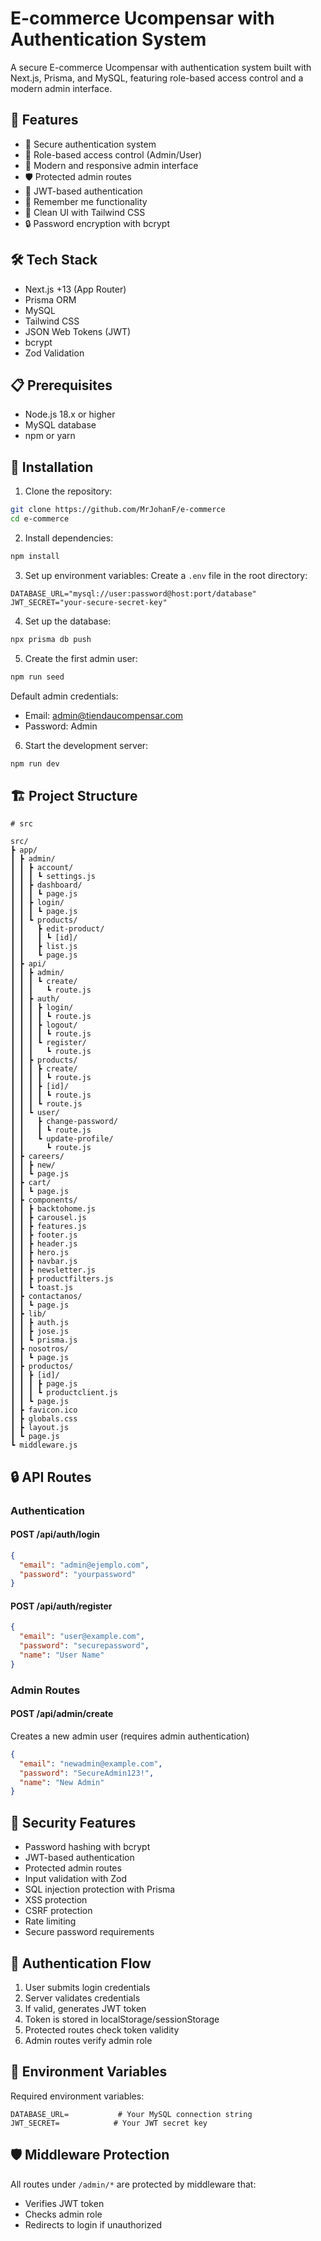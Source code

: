 # E-commerce Ucompensar with Authentication System

A secure E-commerce Ucompensar with authentication system built with Next.js, Prisma, and MySQL, featuring role-based access control and a modern admin interface.

## 🚀 Features

- 🔐 Secure authentication system
- 👥 Role-based access control (Admin/User)
- 💫 Modern and responsive admin interface
- 🛡️ Protected admin routes
- 🔑 JWT-based authentication
- 📱 Remember me functionality
- 🎨 Clean UI with Tailwind CSS
- 🔒 Password encryption with bcrypt

## 🛠️ Tech Stack

- Next.js +13 (App Router)
- Prisma ORM
- MySQL
- Tailwind CSS
- JSON Web Tokens (JWT)
- bcrypt
- Zod Validation

## 📋 Prerequisites

- Node.js 18.x or higher
- MySQL database
- npm or yarn

## 🔧 Installation

1. Clone the repository:
```bash
git clone https://github.com/MrJohanF/e-commerce
cd e-commerce
```

2. Install dependencies:
```bash
npm install
```

3. Set up environment variables:
Create a `.env` file in the root directory:
```env
DATABASE_URL="mysql://user:password@host:port/database"
JWT_SECRET="your-secure-secret-key"
```

4. Set up the database:
```bash
npx prisma db push
```

5. Create the first admin user:
```bash
npm run seed
```

Default admin credentials:
- Email: admin@tiendaucompensar.com
- Password: Admin

6. Start the development server:
```bash
npm run dev
```

## 🏗️ Project Structure

```
# src

src/
┣ app/
┃ ┣ admin/
┃ ┃ ┣ account/
┃ ┃ ┃ ┗ settings.js
┃ ┃ ┣ dashboard/
┃ ┃ ┃ ┗ page.js
┃ ┃ ┣ login/
┃ ┃ ┃ ┗ page.js
┃ ┃ ┗ products/
┃ ┃   ┣ edit-product/
┃ ┃   ┃ ┗ [id]/
┃ ┃   ┣ list.js
┃ ┃   ┗ page.js
┃ ┣ api/
┃ ┃ ┣ admin/
┃ ┃ ┃ ┗ create/
┃ ┃ ┃   ┗ route.js
┃ ┃ ┣ auth/
┃ ┃ ┃ ┣ login/
┃ ┃ ┃ ┃ ┗ route.js
┃ ┃ ┃ ┣ logout/
┃ ┃ ┃ ┃ ┗ route.js
┃ ┃ ┃ ┗ register/
┃ ┃ ┃   ┗ route.js
┃ ┃ ┣ products/
┃ ┃ ┃ ┣ create/
┃ ┃ ┃ ┃ ┗ route.js
┃ ┃ ┃ ┣ [id]/
┃ ┃ ┃ ┃ ┗ route.js
┃ ┃ ┃ ┗ route.js
┃ ┃ ┗ user/
┃ ┃   ┣ change-password/
┃ ┃   ┃ ┗ route.js
┃ ┃   ┗ update-profile/
┃ ┃     ┗ route.js
┃ ┣ careers/
┃ ┃ ┣ new/
┃ ┃ ┗ page.js
┃ ┣ cart/
┃ ┃ ┗ page.js
┃ ┣ components/
┃ ┃ ┣ backtohome.js
┃ ┃ ┣ carousel.js
┃ ┃ ┣ features.js
┃ ┃ ┣ footer.js
┃ ┃ ┣ header.js
┃ ┃ ┣ hero.js
┃ ┃ ┣ navbar.js
┃ ┃ ┣ newsletter.js
┃ ┃ ┣ productfilters.js
┃ ┃ ┗ toast.js
┃ ┣ contactanos/
┃ ┃ ┗ page.js
┃ ┣ lib/
┃ ┃ ┣ auth.js
┃ ┃ ┣ jose.js
┃ ┃ ┗ prisma.js
┃ ┣ nosotros/
┃ ┃ ┗ page.js
┃ ┣ productos/
┃ ┃ ┣ [id]/
┃ ┃ ┃ ┣ page.js
┃ ┃ ┃ ┗ productclient.js
┃ ┃ ┗ page.js
┃ ┣ favicon.ico
┃ ┣ globals.css
┃ ┣ layout.js
┃ ┗ page.js
┗ middleware.js

```

## 🔒 API Routes

### Authentication

#### POST /api/auth/login
```json
{
  "email": "admin@ejemplo.com",
  "password": "yourpassword"
}
```

#### POST /api/auth/register
```json
{
  "email": "user@example.com",
  "password": "securepassword",
  "name": "User Name"
}
```

### Admin Routes

#### POST /api/admin/create
Creates a new admin user (requires admin authentication)
```json
{
  "email": "newadmin@example.com",
  "password": "SecureAdmin123!",
  "name": "New Admin"
}
```

## 🔐 Security Features

- Password hashing with bcrypt
- JWT-based authentication
- Protected admin routes
- Input validation with Zod
- SQL injection protection with Prisma
- XSS protection
- CSRF protection
- Rate limiting
- Secure password requirements

## 🔄 Authentication Flow

1. User submits login credentials
2. Server validates credentials
3. If valid, generates JWT token
4. Token is stored in localStorage/sessionStorage
5. Protected routes check token validity
6. Admin routes verify admin role

## 📝 Environment Variables

Required environment variables:
```env
DATABASE_URL=           # Your MySQL connection string
JWT_SECRET=            # Your JWT secret key
```

## 🛡️ Middleware Protection

All routes under `/admin/*` are protected by middleware that:
- Verifies JWT token
- Checks admin role
- Redirects to login if unauthorized


